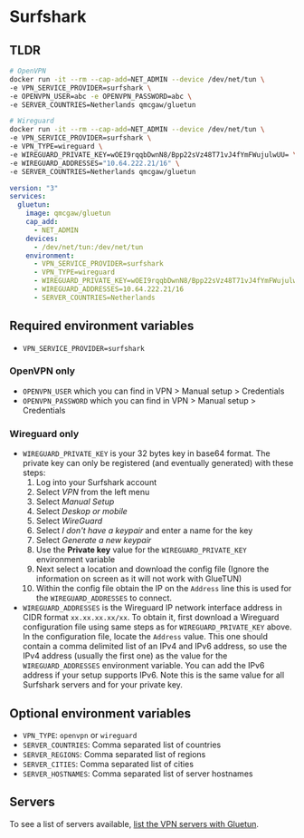 # Surfshark

## TLDR

```sh
# OpenVPN
docker run -it --rm --cap-add=NET_ADMIN --device /dev/net/tun \
-e VPN_SERVICE_PROVIDER=surfshark \
-e OPENVPN_USER=abc -e OPENVPN_PASSWORD=abc \
-e SERVER_COUNTRIES=Netherlands qmcgaw/gluetun
```

```sh
# Wireguard
docker run -it --rm --cap-add=NET_ADMIN --device /dev/net/tun \
-e VPN_SERVICE_PROVIDER=surfshark \
-e VPN_TYPE=wireguard \
-e WIREGUARD_PRIVATE_KEY=wOEI9rqqbDwnN8/Bpp22sVz48T71vJ4fYmFWujulwUU= \
-e WIREGUARD_ADDRESSES="10.64.222.21/16" \
-e SERVER_COUNTRIES=Netherlands qmcgaw/gluetun
```

```yaml
version: "3"
services:
  gluetun:
    image: qmcgaw/gluetun
    cap_add:
      - NET_ADMIN
    devices:
      - /dev/net/tun:/dev/net/tun
    environment:
      - VPN_SERVICE_PROVIDER=surfshark
      - VPN_TYPE=wireguard
      - WIREGUARD_PRIVATE_KEY=wOEI9rqqbDwnN8/Bpp22sVz48T71vJ4fYmFWujulwUU=
      - WIREGUARD_ADDRESSES=10.64.222.21/16
      - SERVER_COUNTRIES=Netherlands
```

## Required environment variables

- `VPN_SERVICE_PROVIDER=surfshark`

### OpenVPN only

- `OPENVPN_USER` which you can find in VPN > Manual setup > Credentials
- `OPENVPN_PASSWORD` which you can find in VPN > Manual setup > Credentials

### Wireguard only

- `WIREGUARD_PRIVATE_KEY` is your 32 bytes key in base64 format. The private key can only be registered (and eventually generated) with these steps:
  1. Log into your Surfshark account
  1. Select *VPN* from the left menu
  1. Select *Manual Setup*
  1. Select *Deskop or mobile*
  1. Select *WireGuard*
  1. Select *I don't have a keypair* and enter a name for the key
  1. Select *Generate a new keypair*
  1. Use the **Private key** value for the `WIREGUARD_PRIVATE_KEY` environment variable
  1. Next select a location and download the config file (Ignore the information on screen as it will not work with GlueTUN)
  1. Within the config file obtain the IP on the `Address` line this is used for the `WIREGUARD_ADDRESSES` to connect.
- `WIREGUARD_ADDRESSES` is the Wireguard IP network interface address in CIDR format `xx.xx.xx.xx/xx`. To obtain it, first download a Wireguard configuration file using same steps as for `WIREGUARD_PRIVATE_KEY` above. In the configuration file, locate the `Address` value. This one should contain a comma delimited list of an IPv4 and IPv6 address, so use the IPv4 address (usually the first one) as the value for the `WIREGUARD_ADDRESSES` environment variable. You can add the IPv6 address if your setup supports IPv6. Note this is the same value for all Surfshark servers and for your private key.

## Optional environment variables

- `VPN_TYPE`: `openvpn` or `wireguard`
- `SERVER_COUNTRIES`: Comma separated list of countries
- `SERVER_REGIONS`: Comma separated list of regions
- `SERVER_CITIES`: Comma separated list of cities
- `SERVER_HOSTNAMES`: Comma separated list of server hostnames

## Servers

To see a list of servers available, [list the VPN servers with Gluetun](../servers.md#list-of-vpn-servers).
